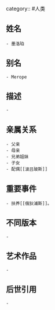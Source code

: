 category:: #人类
## 姓名
	- 墨洛珀
## 别名
	- Merope
## 描述
	-
## 亲属关系
	- 父亲
	- 母亲
	- 兄弟姐妹
	- 子女
	- 配偶[[波吕玻斯]]
## 重要事件
	- 扶养[[俄狄浦斯]]。
## 不同版本
	-
## 艺术作品
	-
## 后世引用
	-
